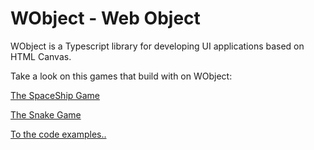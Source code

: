 # WObject - Web Object

WObject is a Typescript library for developing UI applications based on HTML Canvas.

Take a look on this games that build with on WObject:

[The SpaceShip Game](https://wobject.netlify.app/apps/spaceship/)

[The Snake Game](https://wobject.netlify.app/apps/snakegame/)

[To the code examples..](./apps)
